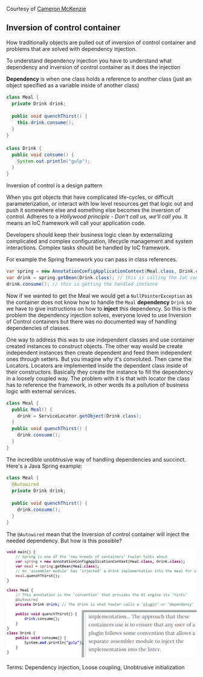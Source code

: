 Courtesy of [Cameron McKenzie](https://www.youtube.com/watch?v=gD3TWLkHw4w)

## Inversion of control container

How traditionally objects are pulled out of inversion of control container and problems that are solved with dependency injection.

To understand dependency injection you have to understand what dependency and inversion of control container as it does the injection

**Dependency** is when one class holds a reference to another class (just an object specified as a variable inside of another class)

```java
class Meal {
  private Drink drink;

  public void quenchThirst() {
    this.drink.consume();
  }
}

class Drink {
  public void consume() {
    System.out.println("gulp");
  }
}
```

Inversion of control is a design pattern

When you got objects that have complicated life-cycles, or difficult parameterization, or interact with low level resources get that logic out and push it somewhere else and something else becomes the inversion of control. Adheres to a *Hollywood principle - Don't call us, we'll call you*. It means an IoC framework will call your application code.

Developers should keep their business logic clean by externalizing complicated and complex configuration, lifecycle management and system interactions. Complex tasks should be handled by IoC framework.

For example the Spring framework you can pass in class references. 

```java
var spring = new AnnotationConfigApplicationContext(Meal.class, Drink.class); // this says "I want to use spring as a inversion of control container and these complicated classes and I want you to manage them for me. Container will create instances of them, pass instances out when needed, parameterize them. Inversion of control containers manage the instances (in this case beans) so when you get instance of class you call the IoC container" spring container 
var drink = spring.getBean(Drink.class); // this is calling the IoC container
drink.consume(); // this is getting the handled instance
```

Now if we wanted to get the Meal we would get a `NullPointerException` as the container does not know how to handle the `Meal` **dependency** `Drink` so we have to give instructions on how to **inject** this dependency. So this is the problem the dependency injection solves, everyone loved to use Inversion of Control containers but there was no documented way of handling dependencies of classes. 

One way to address this was to use independent classes and use container created instances to construct objects. The other way would be create independent instances then create dependent and feed them independent ones through setters. But you imagine why it's convoluted. Then came the Locators. Locators are implemented inside the dependent class inside of their constructors. Basically they create the instance to fill the dependency in a loosely coupled way. The problem with it is that with locator the class has to reference the framework, in other words its a pollution of business logic with external services.

```java
class Meal {
  public Meal() {
    drink = ServiceLocator.getObject(Drink.class);
  }
  public void quenchThirst() {
    drink.consume();
  }
}
```

The incredible unobtrusive way of handling dependencies and succinct. Here's a Java Spring example:

```java
class Meal {
  @Autowired
  private Drink drink;

  public void quenchThirst() {
    drink.consume();
  }
}
```

The `@Autowired` mean that the Inversion of control container will inject the needed dependency. But how is this possible? 

![Fowlers new breed of containers](image.png)

Terms: Dependency injection, Loose coupling, Unobtrusive initialization